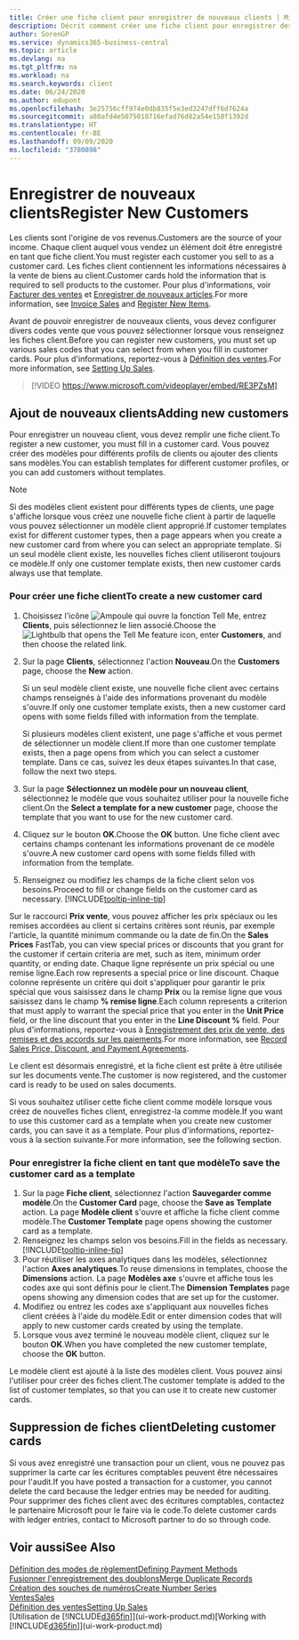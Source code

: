 ```yaml
---
title: Créer une fiche client pour enregistrer de nouveaux clients | Microsoft Docs
description: Décrit comment créer une fiche client pour enregistrer des informations sur chaque nouveau client ou client auquel vous vendez.
author: SorenGP
ms.service: dynamics365-business-central
ms.topic: article
ms.devlang: na
ms.tgt_pltfrm: na
ms.workload: na
ms.search.keywords: client
ms.date: 06/24/2020
ms.author: edupont
ms.openlocfilehash: 3e25756cff974e0db835f5e3ed3247dff6d7624a
ms.sourcegitcommit: a80afd4e5075018716efad76d82a54e158f1392d
ms.translationtype: HT
ms.contentlocale: fr-BE
ms.lasthandoff: 09/09/2020
ms.locfileid: "3780898"
---
```

# <a name="register-new-customers"></a><span data-ttu-id="b3c29-103">Enregistrer de nouveaux clients</span><span class="sxs-lookup"><span data-stu-id="b3c29-103">Register New Customers</span></span>

<span data-ttu-id="b3c29-104">Les clients sont l'origine de vos revenus.</span><span class="sxs-lookup"><span data-stu-id="b3c29-104">Customers are the source of your income.</span></span> <span data-ttu-id="b3c29-105">Chaque client auquel vous vendez un élément doit être enregistré en tant que fiche client.</span><span class="sxs-lookup"><span data-stu-id="b3c29-105">You must register each customer you sell to as a customer card.</span></span> <span data-ttu-id="b3c29-106">Les fiches client contiennent les informations nécessaires à la vente de biens au client.</span><span class="sxs-lookup"><span data-stu-id="b3c29-106">Customer cards hold the information that is required to sell products to the customer.</span></span> <span data-ttu-id="b3c29-107">Pour plus d'informations, voir [Facturer des ventes](sales-how-invoice-sales.md) et [Enregistrer de nouveaux articles](inventory-how-register-new-items.md).</span><span class="sxs-lookup"><span data-stu-id="b3c29-107">For more information, see [Invoice Sales](sales-how-invoice-sales.md) and [Register New Items](inventory-how-register-new-items.md).</span></span>  

<span data-ttu-id="b3c29-108">Avant de pouvoir enregistrer de nouveaux clients, vous devez configurer divers codes vente que vous pouvez sélectionner lorsque vous renseignez les fiches client.</span><span class="sxs-lookup"><span data-stu-id="b3c29-108">Before you can register new customers, you must set up various sales codes that you can select from when you fill in customer cards.</span></span> <span data-ttu-id="b3c29-109">Pour plus d'informations, reportez-vous à [Définition des ventes](sales-setup-sales.md).</span><span class="sxs-lookup"><span data-stu-id="b3c29-109">For more information, see [Setting Up Sales](sales-setup-sales.md).</span></span>

> [!VIDEO https://www.microsoft.com/videoplayer/embed/RE3PZsM]

## <a name="adding-new-customers"></a><span data-ttu-id="b3c29-110">Ajout de nouveaux clients</span><span class="sxs-lookup"><span data-stu-id="b3c29-110">Adding new customers</span></span>

<span data-ttu-id="b3c29-111">Pour enregistrer un nouveau client, vous devez remplir une fiche client.</span><span class="sxs-lookup"><span data-stu-id="b3c29-111">To register a new customer, you must fill in a customer card.</span></span> <span data-ttu-id="b3c29-112">Vous pouvez créer des modèles pour différents profils de clients ou ajouter des clients sans modèles.</span><span class="sxs-lookup"><span data-stu-id="b3c29-112">You can establish templates for different customer profiles, or you can add customers without templates.</span></span>  

> [!NOTE]  
> <span data-ttu-id="b3c29-113">Si des modèles client existent pour différents types de clients, une page s'affiche lorsque vous créez une nouvelle fiche client à partir de laquelle vous pouvez sélectionner un modèle client approprié.</span><span class="sxs-lookup"><span data-stu-id="b3c29-113">If customer templates exist for different customer types, then a page appears when you create a new customer card from where you can select an appropriate template.</span></span> <span data-ttu-id="b3c29-114">Si un seul modèle client existe, les nouvelles fiches client utiliseront toujours ce modèle.</span><span class="sxs-lookup"><span data-stu-id="b3c29-114">If only one customer template exists, then new customer cards always use that template.</span></span>  

### <a name="to-create-a-new-customer-card"></a><span data-ttu-id="b3c29-115">Pour créer une fiche client</span><span class="sxs-lookup"><span data-stu-id="b3c29-115">To create a new customer card</span></span>

1. <span data-ttu-id="b3c29-116">Choisissez l'icône ![Ampoule qui ouvre la fonction Tell Me](media/ui-search/search_small.png "Dites-moi ce que vous voulez faire"), entrez **Clients**, puis sélectionnez le lien associé.</span><span class="sxs-lookup"><span data-stu-id="b3c29-116">Choose the ![Lightbulb that opens the Tell Me feature](media/ui-search/search_small.png "Tell me what you want to do") icon, enter **Customers**, and then choose the related link.</span></span>  
2. <span data-ttu-id="b3c29-117">Sur la page **Clients**, sélectionnez l'action **Nouveau**.</span><span class="sxs-lookup"><span data-stu-id="b3c29-117">On the **Customers** page, choose the **New** action.</span></span>

    <span data-ttu-id="b3c29-118">Si un seul modèle client existe, une nouvelle fiche client avec certains champs renseignés à l'aide des informations provenant du modèle s'ouvre.</span><span class="sxs-lookup"><span data-stu-id="b3c29-118">If only one customer template exists, then a new customer card opens with some fields filled with information from the template.</span></span>

    <span data-ttu-id="b3c29-119">Si plusieurs modèles client existent, une page s'affiche et vous permet de sélectionner un modèle client.</span><span class="sxs-lookup"><span data-stu-id="b3c29-119">If more than one customer template exists, then a page opens from which you can select a customer template.</span></span> <span data-ttu-id="b3c29-120">Dans ce cas, suivez les deux étapes suivantes.</span><span class="sxs-lookup"><span data-stu-id="b3c29-120">In that case, follow the next two steps.</span></span>
3. <span data-ttu-id="b3c29-121">Sur la page **Sélectionnez un modèle pour un nouveau client**, sélectionnez le modèle que vous souhaitez utiliser pour la nouvelle fiche client.</span><span class="sxs-lookup"><span data-stu-id="b3c29-121">On the **Select a template for a new customer** page, choose the template that you want to use for the new customer card.</span></span>
4. <span data-ttu-id="b3c29-122">Cliquez sur le bouton **OK**.</span><span class="sxs-lookup"><span data-stu-id="b3c29-122">Choose the **OK** button.</span></span> <span data-ttu-id="b3c29-123">Une fiche client avec certains champs contenant les informations provenant de ce modèle s'ouvre.</span><span class="sxs-lookup"><span data-stu-id="b3c29-123">A new customer card opens with some fields filled with information from the template.</span></span>  
5. <span data-ttu-id="b3c29-124">Renseignez ou modifiez les champs de la fiche client selon vos besoins.</span><span class="sxs-lookup"><span data-stu-id="b3c29-124">Proceed to fill or change fields on the customer card as necessary.</span></span> [!INCLUDE[tooltip-inline-tip](includes/tooltip-inline-tip_md.md)]

<span data-ttu-id="b3c29-125">Sur le raccourci **Prix vente**, vous pouvez afficher les prix spéciaux ou les remises accordées au client si certains critères sont réunis, par exemple l'article, la quantité minimum commande ou la date de fin.</span><span class="sxs-lookup"><span data-stu-id="b3c29-125">On the **Sales Prices** FastTab, you can view special prices or discounts that you grant for the customer if certain criteria are met, such as item, minimum order quantity, or ending date.</span></span> <span data-ttu-id="b3c29-126">Chaque ligne représente un prix spécial ou une remise ligne.</span><span class="sxs-lookup"><span data-stu-id="b3c29-126">Each row represents a special price or line discount.</span></span> <span data-ttu-id="b3c29-127">Chaque colonne représente un critère qui doit s'appliquer pour garantir le prix spécial que vous saisissez dans le champ **Prix** ou la remise ligne que vous saisissez dans le champ **% remise ligne**.</span><span class="sxs-lookup"><span data-stu-id="b3c29-127">Each column represents a criterion that must apply to warrant the special price that you enter in the **Unit Price** field, or the line discount that you enter in the **Line Discount %** field.</span></span> <span data-ttu-id="b3c29-128">Pour plus d'informations, reportez-vous à [Enregistrement des prix de vente, des remises et des accords sur les paiements](sales-how-record-sales-price-discount-payment-agreements.md).</span><span class="sxs-lookup"><span data-stu-id="b3c29-128">For more information, see [Record Sales Price, Discount, and Payment Agreements](sales-how-record-sales-price-discount-payment-agreements.md).</span></span>

<span data-ttu-id="b3c29-129">Le client est désormais enregistré, et la fiche client est prête à être utilisée sur les documents vente.</span><span class="sxs-lookup"><span data-stu-id="b3c29-129">The customer is now registered, and the customer card is ready to be used on sales documents.</span></span>

<span data-ttu-id="b3c29-130">Si vous souhaitez utiliser cette fiche client comme modèle lorsque vous créez de nouvelles fiches client, enregistrez-la comme modèle.</span><span class="sxs-lookup"><span data-stu-id="b3c29-130">If you want to use this customer card as a template when you create new customer cards, you can save it as a template.</span></span> <span data-ttu-id="b3c29-131">Pour plus d'informations, reportez-vous à la section suivante.</span><span class="sxs-lookup"><span data-stu-id="b3c29-131">For more information, see the following section.</span></span>  

### <a name="to-save-the-customer-card-as-a-template"></a><span data-ttu-id="b3c29-132">Pour enregistrer la fiche client en tant que modèle</span><span class="sxs-lookup"><span data-stu-id="b3c29-132">To save the customer card as a template</span></span>

1. <span data-ttu-id="b3c29-133">Sur la page **Fiche client**, sélectionnez l'action **Sauvegarder comme modèle**.</span><span class="sxs-lookup"><span data-stu-id="b3c29-133">On the **Customer Card** page, choose the **Save as Template** action.</span></span> <span data-ttu-id="b3c29-134">La page **Modèle client** s'ouvre et affiche la fiche client comme modèle.</span><span class="sxs-lookup"><span data-stu-id="b3c29-134">The **Customer Template** page opens showing the customer card as a template.</span></span>
2. <span data-ttu-id="b3c29-135">Renseignez les champs selon vos besoins.</span><span class="sxs-lookup"><span data-stu-id="b3c29-135">Fill in the fields as necessary.</span></span> [!INCLUDE[tooltip-inline-tip](includes/tooltip-inline-tip_md.md)]
3. <span data-ttu-id="b3c29-136">Pour réutiliser les axes analytiques dans les modèles, sélectionnez l'action **Axes analytiques**.</span><span class="sxs-lookup"><span data-stu-id="b3c29-136">To reuse dimensions in templates, choose the **Dimensions** action.</span></span> <span data-ttu-id="b3c29-137">La page **Modèles axe** s'ouvre et affiche tous les codes axe qui sont définis pour le client.</span><span class="sxs-lookup"><span data-stu-id="b3c29-137">The **Dimension Templates** page opens showing any dimension codes that are set up for the customer.</span></span>
4. <span data-ttu-id="b3c29-138">Modifiez ou entrez les codes axe s'appliquant aux nouvelles fiches client créées à l'aide du modèle.</span><span class="sxs-lookup"><span data-stu-id="b3c29-138">Edit or enter dimension codes that will apply to new customer cards created by using the template.</span></span>  
5. <span data-ttu-id="b3c29-139">Lorsque vous avez terminé le nouveau modèle client, cliquez sur le bouton **OK**.</span><span class="sxs-lookup"><span data-stu-id="b3c29-139">When you have completed the new customer template, choose the **OK** button.</span></span>

<span data-ttu-id="b3c29-140">Le modèle client est ajouté à la liste des modèles client. Vous pouvez ainsi l'utiliser pour créer des fiches client.</span><span class="sxs-lookup"><span data-stu-id="b3c29-140">The customer template is added to the list of customer templates, so that you can use it to create new customer cards.</span></span>

## <a name="deleting-customer-cards"></a><span data-ttu-id="b3c29-141">Suppression de fiches client</span><span class="sxs-lookup"><span data-stu-id="b3c29-141">Deleting customer cards</span></span>

<span data-ttu-id="b3c29-142">Si vous avez enregistré une transaction pour un client, vous ne pouvez pas supprimer la carte car les écritures comptables peuvent être nécessaires pour l'audit.</span><span class="sxs-lookup"><span data-stu-id="b3c29-142">If you have posted a transaction for a customer, you cannot delete the card because the ledger entries may be needed for auditing.</span></span> <span data-ttu-id="b3c29-143">Pour supprimer des fiches client avec des écritures comptables, contactez le partenaire Microsoft pour le faire via le code.</span><span class="sxs-lookup"><span data-stu-id="b3c29-143">To delete customer cards with ledger entries, contact to Microsoft partner to do so through code.</span></span>  

## <a name="see-also"></a><span data-ttu-id="b3c29-144">Voir aussi</span><span class="sxs-lookup"><span data-stu-id="b3c29-144">See Also</span></span>

[<span data-ttu-id="b3c29-145">Définition des modes de règlement</span><span class="sxs-lookup"><span data-stu-id="b3c29-145">Defining Payment Methods</span></span>](finance-payment-methods.md)  
[<span data-ttu-id="b3c29-146">Fusionner l'enregistrement des doublons</span><span class="sxs-lookup"><span data-stu-id="b3c29-146">Merge Duplicate Records</span></span>](sales-how-merge-duplicate-records.md)  
[<span data-ttu-id="b3c29-147">Création des souches de numéros</span><span class="sxs-lookup"><span data-stu-id="b3c29-147">Create Number Series</span></span>](ui-create-number-series.md)  
[<span data-ttu-id="b3c29-148">Ventes</span><span class="sxs-lookup"><span data-stu-id="b3c29-148">Sales</span></span>](sales-manage-sales.md)  
[<span data-ttu-id="b3c29-149">Définition des ventes</span><span class="sxs-lookup"><span data-stu-id="b3c29-149">Setting Up Sales</span></span>](sales-setup-sales.md)  
<span data-ttu-id="b3c29-150">[Utilisation de [!INCLUDE[d365fin](includes/d365fin_md.md)]](ui-work-product.md)</span><span class="sxs-lookup"><span data-stu-id="b3c29-150">[Working with [!INCLUDE[d365fin](includes/d365fin_md.md)]](ui-work-product.md)</span></span>  
